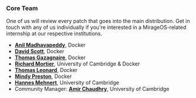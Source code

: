 ### Core Team

One of us will review every patch that goes into the main distribution. Get in
touch with any of us individually if you're interested in a MirageOS-related
internship at our respective institutions.

* **[Anil Madhavapeddy](http://anil.recoil.org)**, Docker
* **[David Scott](http://dave.recoil.org)**, Docker
* **[Thomas Gazagnaire](http://thomas.gazagnaire.org)**, Docker
* **[Richard Mortier](http://mort.io/)**, University of Cambridge & Docker
* **[Thomas Leonard](http://roscidus.com/blog/)**, Docker
* **[Mindy Preston](http://www.somerandomidiot.com)**, Docker
* **[Hannes Mehnert](https://hannes.nqsb.io)**, University of Cambridge
* Community Manager: **[Amir Chaudhry](http://amirchaudhry.com/)**, University of Cambridge
